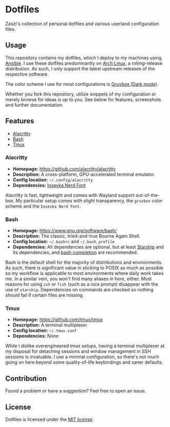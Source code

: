 # Dotfiles

Zaszi's collection of personal dotfiles and various userland configuration files.

## Usage

This repository contains my dotfiles, which I deploy to my machines using [Ansible](https://www.ansible.com/). I use these dotfiles predominantly on [Arch Linux](https://www.archlinux.org/), a rolling-release distribution. As such, I only support the latest upstream releases of the respective software.

The color scheme I use for most configurations is [Gruvbox (Dark mode)](https://github.com/morhetz/gruvbox).

Whether you fork this repository, utilize snippets of my configuration or merely browse for ideas is up to you. See below for features, screenshots and further documentation.

## Features

* [Alacritty](#Alacritty)
* [Bash](#Bash)
* [Tmux](#Tmux)

### Alacritty

* **Homepage:** https://github.com/alacritty/alacritty
* **Description:** A cross-platform, GPU-accelerated terminal emulator.
* **Config location:** `~/.config/alacritty`
* **Dependencies:** [Iosevka Nerd Font](https://www.nerdfonts.com/)

Alacritty is fast, lightweight and comes with Wayland support out-of-the-box. My particular setup comes with slight transparency, the `gruvbox` color scheme and the `Iosevka Nerd Font`.

### Bash

* **Homepage:** https://www.gnu.org/software/bash/
* **Description:** The classic, tried-and-true Bourne Again Shell.
* **Config location:** `~/.bashrc` and `~/.bash_profile`
* **Dependencies:** All dependencies are optional, but at least [Starship](https://starship.rs/) and its dependencies, and [bash-completion](https://github.com/scop/bash-completion) are recommended.

Bash is the default shell for the majority of distributions and environments. As such, there is significant value in sticking to POSIX as much as possible so my workflow is applicable to most environments where daily work takes me. In a similar vein, you won't find many aliases in here, either. Most reasons for using `zsh` or `fish` (such as a nice prompt) disappear with the use of `starship`. Dependencies on commands are checked so nothing should fail if certain files are missing.

### Tmux

* **Homepage:** https://github.com/tmux/tmux
* **Description:** A terminal multiplexer.
* **Config location:** `~/.tmux.conf`
* **Dependencies:** None

While I dislike overengineered tmux setups, having a terminal multiplexer at my disposal for detaching sessions and window management in SSH sessions is invaluable. I use a minimal configuration, so there's not much going on here beyond some quality-of-life keybindings and saner defaults.

## Contribution

Found a problem or have a suggestion? Feel free to open an issue.

## License

Dotfiles is licensed under the [MIT license](https://github.com/zaszi/rust-template/blob/master/LICENSE.md).
